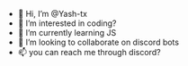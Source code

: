 - 👋 Hi, I’m @Yash-tx
- 👀 I’m interested in coding?
- 🌱 I’m currently learning JS
- 💞️ I’m looking to collaborate on discord bots
- 📫 you can reach me through discord?

<!---
Yash-tx/Yash-tx is a ✨ special ✨ repository because its `README.md` (this file) appears on your GitHub profile.
You can click the Preview link to take a look at your changes.
--->
